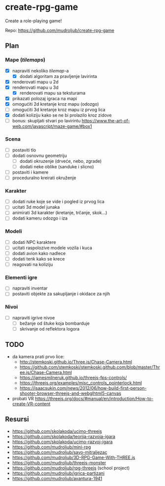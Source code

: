 # create-rpg-game

Create a role-playing game!

Repo: https://github.com/mudroljub/create-rpg-game

## Plan

### Mape (*tilemaps*)

- [x] napraviti nekoliko *tilemap*-a
  - [x] dodati algoritam za pravljenje lavirinta
- [x] renderovati mapu u 2d
- [x] renderovati mapu u 3d
  - [x] renderovati mapu sa teksturama
- [x] prikazati polozaj igraca na mapi
- [x] omogućiti 2d kretanje kroz mapu (odozgo)
- [ ] omogućiti 3d kretanje kroz mapu iz prvog lica
- [x] dodati koliziju kako se ne bi prolazilo kroz zidove
- [ ] bonus: skupljati stvari po lavirintu https://www.the-art-of-web.com/javascript/maze-game/#box1

### Scena

- [ ] postaviti tlo
- [ ] dodati osnovnu geometriju
  - [ ] dodati okruzenje (drveće, nebo, zgrade)
  - [ ] dodati neke oblike (sanduke i slicno)
- [ ] postaviti i kamere
- [ ] proceduralno kreirati okruženje

### Karakter

- [ ] dodati ruke koje se vide i pogled iz prvog lica
- [ ] ucitati 3d model junaka
- [ ] animirati 3d karakter (kretanje, trčanje, skok...)
- [ ] dodati kameru odozgo i iza

### Modeli

- [ ] dodati NPC karaktere
- [ ] ucitati raspolozive modele vozila i kuca
- [ ] dodati avion kako nadlece
- [ ] dodati tenk kako se krece
- [ ] reagovati na koliziju

### Elementi igre

- [ ] napraviti inventar
- [ ] postaviti objekte za sakupljanje i okidace za njih

### Nivoi

- [ ] napraviti igrive nivoe
  - [ ] bežanje od štuke koja bombarduje
  - [ ] skrivanje od reflektora logora

## TODO

- da kamera prati prvo lice:
  - http://stemkoski.github.io/Three.js/Chase-Camera.html
  - https://github.com/stemkoski/stemkoski.github.com/blob/master/Three.js/Chase-Camera.html
  - https://jamesmilneruk.github.io/threejs-fps-controls/
  - https://threejs.org/examples/misc_controls_pointerlock.html
  - https://isaacsukin.com/news/2012/06/how-build-first-person-shooter-browser-threejs-and-webglhtml5-canvas
- probati VR https://threejs.org/docs/#manual/en/introduction/How-to-create-VR-content

## Resursi

- https://github.com/skolakoda/ucimo-threejs
- https://github.com/skolakoda/teorija-razvoja-igara
- https://github.com/skolakoda/ucimo-razvoj-igara
- https://github.com/mudroljub/mini-rpg
- https://github.com/mudroljub/savo-mitraljezac
- https://github.com/mudroljub/3D-RPG-Game-With-THREE.js
- https://github.com/mudroljub/threejs-monster
- https://github.com/mudroljub/rpg-threejs (school project)
- https://github.com/mudroljub/igrica-partizani
- https://github.com/mudroljub/avantura-1941
